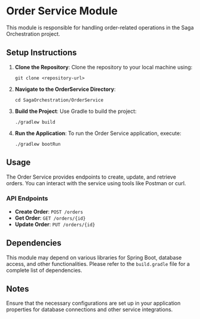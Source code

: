 # Order Service Module

This module is responsible for handling order-related operations in the Saga Orchestration project.

## Setup Instructions

1. **Clone the Repository**: 
   Clone the repository to your local machine using:
   ```
   git clone <repository-url>
   ```

2. **Navigate to the OrderService Directory**:
   ```
   cd SagaOrchestration/OrderService
   ```

3. **Build the Project**:
   Use Gradle to build the project:
   ```
   ./gradlew build
   ```

4. **Run the Application**:
   To run the Order Service application, execute:
   ```
   ./gradlew bootRun
   ```

## Usage

The Order Service provides endpoints to create, update, and retrieve orders. You can interact with the service using tools like Postman or curl.

### API Endpoints

- **Create Order**: `POST /orders`
- **Get Order**: `GET /orders/{id}`
- **Update Order**: `PUT /orders/{id}`

## Dependencies

This module may depend on various libraries for Spring Boot, database access, and other functionalities. Please refer to the `build.gradle` file for a complete list of dependencies.

## Notes

Ensure that the necessary configurations are set up in your application properties for database connections and other service integrations.